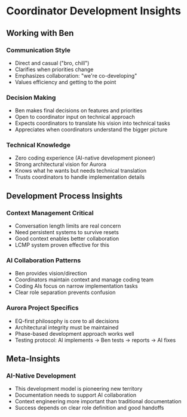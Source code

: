 # Coordinator Development Insights

## Working with Ben

### Communication Style
- Direct and casual ("bro, chill")
- Clarifies when priorities change
- Emphasizes collaboration: "we're co-developing"
- Values efficiency and getting to the point

### Decision Making
- Ben makes final decisions on features and priorities
- Open to coordinator input on technical approach
- Expects coordinators to translate his vision into technical tasks
- Appreciates when coordinators understand the bigger picture

### Technical Knowledge
- Zero coding experience (AI-native development pioneer)
- Strong architectural vision for Aurora
- Knows what he wants but needs technical translation
- Trusts coordinators to handle implementation details

## Development Process Insights

### Context Management Critical
- Conversation length limits are real concern
- Need persistent systems to survive resets
- Good context enables better collaboration
- LCMP system proven effective for this

### AI Collaboration Patterns
- Ben provides vision/direction
- Coordinators maintain context and manage coding team
- Coding AIs focus on narrow implementation tasks
- Clear role separation prevents confusion

### Aurora Project Specifics
- EQ-first philosophy is core to all decisions
- Architectural integrity must be maintained
- Phase-based development approach works well
- Testing protocol: AI implements → Ben tests → reports → AI fixes

## Meta-Insights

### AI-Native Development
- This development model is pioneering new territory
- Documentation needs to support AI collaboration
- Context engineering more important than traditional documentation
- Success depends on clear role definition and good handoffs
